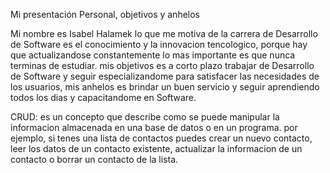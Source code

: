Mi presentación Personal, objetivos y anhelos

Mi nombre es Isabel Halamek lo que me motiva de la carrera de Desarrollo de Software es el conocimiento y la innovacion tencologico, porque hay que actualizandose constantemente lo mas importante es que nunca terminas de estudiar. mis objetivos es a corto plazo trabajar de Desarrollo de Software y seguir especializandome para satisfacer las necesidades de los usuarios, mis anhelos es brindar un buen servicio y seguir aprendiendo todos los dias y capacitandome en Software.

CRUD: es un concepto que describe como se puede manipular la informacion almacenada en una base de datos o en un programa. por ejemplo, si tenes una lista de contactos puedes crear un nuevo contacto, leer los datos de un contacto existente, actualizar la informacion de un contacto o borrar un contacto de la lista.
